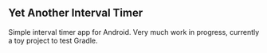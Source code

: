 Yet Another Interval Timer
--------------------------

Simple interval timer app for Android. Very much work in progress, currently a toy project to test Gradle.